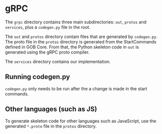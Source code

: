 # gRPC

The ```grpc``` directory contains three main subdirectories: ```out```,
```protos``` and ```services```, plus a ```codegen.py``` file in the
root.

The ```out``` and ```protos``` directory contain files that are
generated by ```codegen.py```.  The proto file in the ```protos```
directory is generated from the StartCommands defined in GOB Core.
From that, the Python skeleton code in ```out``` is generated using the
gRPC proto compiler.

The ```services``` directory contains our implementation.

## Running codegen.py
```codegen.py``` only needs to be run after the a change is made in the
start commands.

## Other languages (such as JS)
To generate skeleton code for other languages such as JavaScript, use
the generated ```*.proto``` file in the ```protos``` directory.



